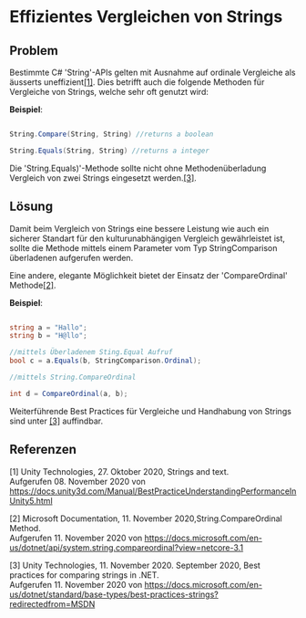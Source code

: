 # Effizientes Vergleichen von Strings

## Problem

Bestimmte C# 'String'-APIs gelten mit Ausnahme auf ordinale Vergleiche als äusserts uneffizient[[1]](#1).
Dies betrifft auch die folgende Methoden für Vergleiche von Strings, welche sehr oft genutzt wird:

**Beispiel**:
```csharp

String.Compare(String, String) //returns a boolean

String.Equals(String, String) //returns a integer

```
Die 'String.Equals)'-Methode sollte nicht ohne Methodenüberladung Vergleich von zwei Strings eingesetzt werden.[[3]](#3).

## Lösung

Damit beim Vergleich von Strings eine bessere Leistung wie auch ein sicherer Standart für den kulturunabhängigen Vergleich gewährleistet ist,
sollte die Methode mittels einem Parameter vom Typ StringComparison überladenen aufgerufen werden.

Eine andere, elegante Möglichkeit bietet der Einsatz der 'CompareOrdinal' Methode[[2]](#2). 


**Beispiel**:
```csharp

string a = "Hallo";
string b = "H@llo";

//mittels Überladenem Sting.Equal Aufruf
bool c = a.Equals(b, StringComparison.Ordinal);

//mittels String.CompareOrdinal

int d = CompareOrdinal(a, b);

```
Weiterführende Best Practices für Vergleiche und Handhabung von Strings sind unter [[3]](#3) auffindbar. 


## Referenzen
<a id="1">[1]</a>
Unity Technologies, 27. Oktober 2020, Strings and text. <br /> 
Aufgerufen 08. November 2020 von https://docs.unity3d.com/Manual/BestPracticeUnderstandingPerformanceInUnity5.html

<a id="2">[2]</a>
Microsoft Documentation, 11. November 2020,String.CompareOrdinal Method. <br />
Aufgerufen 11. November 2020 von https://docs.microsoft.com/en-us/dotnet/api/system.string.compareordinal?view=netcore-3.1

<a id="3">[3]</a>
Unity Technologies, 11. November 2020. September 2020, Best practices for comparing strings in .NET. <br />
Aufgerufen 11. November 2020 von https://docs.microsoft.com/en-us/dotnet/standard/base-types/best-practices-strings?redirectedfrom=MSDN